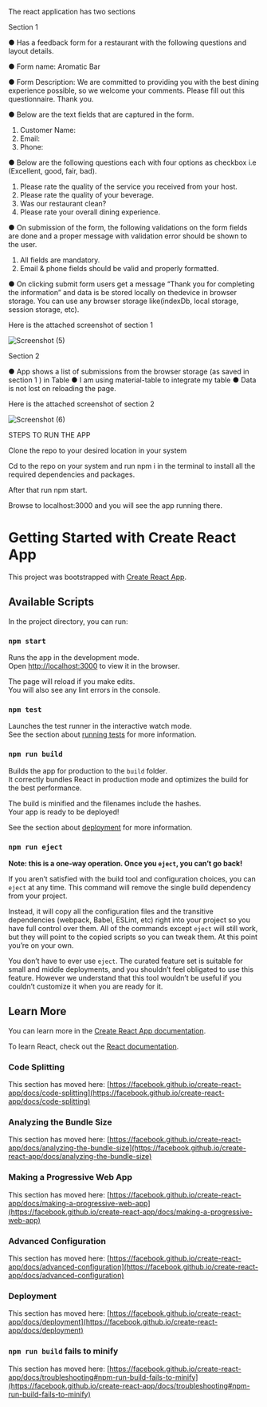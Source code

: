The react application has two sections

Section 1

● Has a feedback form for a restaurant with the following questions and layout details.

● Form name: Aromatic Bar

● Form Description: We are committed to providing you with the best dining experience possible, so we welcome your comments. Please fill out this questionnaire. Thank you.

● Below are the text fields that are captured in the form.
1. Customer Name:
2. Email:
3. Phone:

● Below are the following questions each with four options as checkbox i.e (Excellent, good, fair, bad).

1. Please rate the quality of the service you received from your host.
2. Please rate the quality of your beverage.
3. Was our restaurant clean?
4. Please rate your overall dining experience.

● On submission of the form, the following validations on the form fields are done and a proper message with validation error should be shown to the user.

1. All fields are mandatory.
2. Email & phone fields should be valid and properly formatted.

● On clicking submit form users  get a message “Thank you for completing the information” and data is be stored locally on thedevice in browser storage. You can use any browser storage like(indexDb, local storage, session storage, etc).

Here is the attached screenshot of section 1

![Screenshot (5)](https://user-images.githubusercontent.com/66476812/134195430-23b227b7-27df-4795-8f6c-819c7f3fac88.png)


Section 2

● App shows a list of submissions from the browser storage (as saved in section 1 ) in Table
● I am using material-table to integrate my table
● Data is not lost on reloading the page.


Here is the attached screenshot of section 2


![Screenshot (6)](https://user-images.githubusercontent.com/66476812/134195842-5db9317f-c02f-4e58-a30c-16f371a37a6b.png)


STEPS TO RUN THE APP


Clone the repo to your desired location in your system

Cd to the repo on your system and run npm i in the terminal to install all the required dependencies and packages.

After that run npm start.

Browse to localhost:3000 and you will see the app running there.


# Getting Started with Create React App

This project was bootstrapped with [Create React App](https://github.com/facebook/create-react-app).

## Available Scripts

In the project directory, you can run:

### `npm start`

Runs the app in the development mode.\
Open [http://localhost:3000](http://localhost:3000) to view it in the browser.

The page will reload if you make edits.\
You will also see any lint errors in the console.

### `npm test`

Launches the test runner in the interactive watch mode.\
See the section about [running tests](https://facebook.github.io/create-react-app/docs/running-tests) for more information.

### `npm run build`

Builds the app for production to the `build` folder.\
It correctly bundles React in production mode and optimizes the build for the best performance.

The build is minified and the filenames include the hashes.\
Your app is ready to be deployed!

See the section about [deployment](https://facebook.github.io/create-react-app/docs/deployment) for more information.

### `npm run eject`

**Note: this is a one-way operation. Once you `eject`, you can’t go back!**

If you aren’t satisfied with the build tool and configuration choices, you can `eject` at any time. This command will remove the single build dependency from your project.

Instead, it will copy all the configuration files and the transitive dependencies (webpack, Babel, ESLint, etc) right into your project so you have full control over them. All of the commands except `eject` will still work, but they will point to the copied scripts so you can tweak them. At this point you’re on your own.

You don’t have to ever use `eject`. The curated feature set is suitable for small and middle deployments, and you shouldn’t feel obligated to use this feature. However we understand that this tool wouldn’t be useful if you couldn’t customize it when you are ready for it.

## Learn More

You can learn more in the [Create React App documentation](https://facebook.github.io/create-react-app/docs/getting-started).

To learn React, check out the [React documentation](https://reactjs.org/).

### Code Splitting

This section has moved here: [https://facebook.github.io/create-react-app/docs/code-splitting](https://facebook.github.io/create-react-app/docs/code-splitting)

### Analyzing the Bundle Size

This section has moved here: [https://facebook.github.io/create-react-app/docs/analyzing-the-bundle-size](https://facebook.github.io/create-react-app/docs/analyzing-the-bundle-size)

### Making a Progressive Web App

This section has moved here: [https://facebook.github.io/create-react-app/docs/making-a-progressive-web-app](https://facebook.github.io/create-react-app/docs/making-a-progressive-web-app)

### Advanced Configuration

This section has moved here: [https://facebook.github.io/create-react-app/docs/advanced-configuration](https://facebook.github.io/create-react-app/docs/advanced-configuration)

### Deployment

This section has moved here: [https://facebook.github.io/create-react-app/docs/deployment](https://facebook.github.io/create-react-app/docs/deployment)

### `npm run build` fails to minify

This section has moved here: [https://facebook.github.io/create-react-app/docs/troubleshooting#npm-run-build-fails-to-minify](https://facebook.github.io/create-react-app/docs/troubleshooting#npm-run-build-fails-to-minify)
